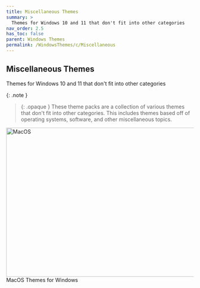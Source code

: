 ```yaml
---
title: Miscellaneous Themes
summary: >
  Themes for Windows 10 and 11 that don't fit into other categories
nav_order: 2.5
has_toc: false
parent: Windows Themes
permalink: /WindowsThemes/c/Miscellaneous
---
```


## Miscellaneous Themes
Themes for Windows 10 and 11 that don't fit into other categories

{: .note }
> {: .opaque }
> These theme packs are a collection of various themes that don't fit into other categories. This includes themes based off of operating systems, software, and other miscellaneous topics.

<div class="gallery text-delta">
<div class="gallery-item">
<a target="_blank" href="/WindowsThemes/c/Miscellaneous/MacOS">
<img src="https://gitlab.com/the-back-room/deskthemepacks/sfw/macos/-/raw/main/Extras/Preview.bmp" alt="MacOS" width="600" height="400">
</a>
<div class="desc">MacOS Themes for Windows</div>
</div>
</div>